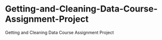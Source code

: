 # Getting-and-Cleaning-Data-Course-Assignment-Project
Getting and Cleaning Data Course Assignment Project
